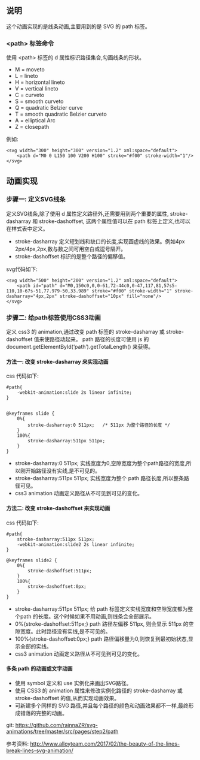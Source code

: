 ## 说明

这个动画实现的是线条动画,主要用到的是 SVG 的 path 标签。


### &lt;path&gt; 标签命令

使用 &lt;path&gt; 标签的 d 属性标识路径集合,勾画线条的形状。

- M = moveto
- L = lineto
- H = horizontal lineto
- V = vertical lineto
- C = curveto
- S = smooth curveto
- Q = quadratic Belzier curve
- T = smooth quadratic Belzier curveto
- A = elliptical Arc
- Z = closepath

例如:

```
<svg width="300" height="300" version="1.2" xml:space="default">
    <path d="M0 0 L150 100 V200 H100" stroke="#f00" stroke-width="1"/>   
</svg>
```



## 动画实现

### 步骤一: 定义SVG线条

定义SVG线条,除了使用 d 属性定义路径外,还需要用到两个重要的属性, stroke-dasharray 和 stroke-dashoffset, 这两个属性值可以在 path 标签上定义,也可以在样式表中定义。

- stroke-dasharray 定义短划线和缺口的长度,实现画虚线的效果。例如4px 2px/4px,2px,数与数之间可用空白或逗号隔开。
- stroke-dashoffset 标识的是整个路径的偏移值。

svg代码如下:
```
<svg width="500" height="200" version="1.2" xml:space="default">
    <path id="path" d="M0,150c0,0,0-61,72-44c0,0-47,117,81,57s5-110,10-67s-51,77.979-50,33.989" stroke="#f00" stroke-width="1" stroke-dasharray="4px,2px" stroke-dashoffset="10px" fill="none"/>
</svg>
```


### 步骤二: 给path标签使用CSS3动画

定义 css3 的 animation,通过改变 path 标签的 stroke-dasharray 或 stroke-dashoffset 值来使路径动起来。
path 路径的长度可使用 js 的 document.getElementById(‘path’).getTotalLength() 来获得。

#### 方法一: 改变 stroke-dasharray 来实现动画

css 代码如下:
```
#path{
    -webkit-animation:slide 2s linear infinite;
}


@keyframes slide {
    0%{
        stroke-dasharray:0 511px;   /* 511px 为整个路径的长度 */
    }
    100%{
        stroke-dasharray:511px 511px;
    }
}
```

- stroke-dasharray:0 511px; 实线宽度为0,空隙宽度为整个path路径的宽度,所以刚开始路径没有实线,是不可见的。
- stroke-dasharray:511px 511px; 实线宽度为整个 path 路径长度,所以整条路径可见。
- css3 animation 动画定义路径从不可见到可见的变化。
 
 
#### 方法二: 改变 stroke-dashoffset 来实现动画
 
css 代码如下:
```
#path{
    stroke-dasharray:511px 511px;
    -webkit-animation:slide2 2s linear infinite;
}

@keyframes slide2 {
    0%{
        stroke-dashoffset:511px;
    }
    100%{
        stroke-dashoffset:0px;
    }
}
```       

- stroke-dasharray:511px 511px; 给 path 标签定义实线宽度和空隙宽度都为整个path 的长度。这个时候如果不用动画,则线条会全部展示。
- 0%{stroke-dashoffset:511px;}  path 路径左偏移 511px, 则会显示 511px 的空隙宽度。此时路径没有实线,是不可见的。
- 100%{stroke-dashoffset:0px;} path 路径偏移量为0,则恢复到最初始状态,显示全部的实线。
- css3 animation 动画定义路径从不可见到可见的变化。

#### 多条 path 的动画或文字动画

- 使用 symbol 定义和 use 实例化来画出SVG路径。
- 使用 CSS3 的 animation 属性来修改实例化路径的 stroke-dasharray 或 stroke-dashoffset 的值,从而实现动画效果。
- 可新建多个同样的 SVG 路径,并且每个路径的颜色和动画效果都不一样,最终形成错落的完整的动画。

git: https://github.com/rainnaZR/svg-animations/tree/master/src/pages/step2/path

参考资料: http://www.alloyteam.com/2017/02/the-beauty-of-the-lines-break-lines-svg-animation/


